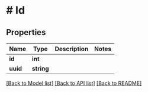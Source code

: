 # # Id

## Properties

Name | Type | Description | Notes
------------ | ------------- | ------------- | -------------
**id** | **int** |  |
**uuid** | **string** |  |

[[Back to Model list]](../../README.md#models) [[Back to API list]](../../README.md#endpoints) [[Back to README]](../../README.md)
